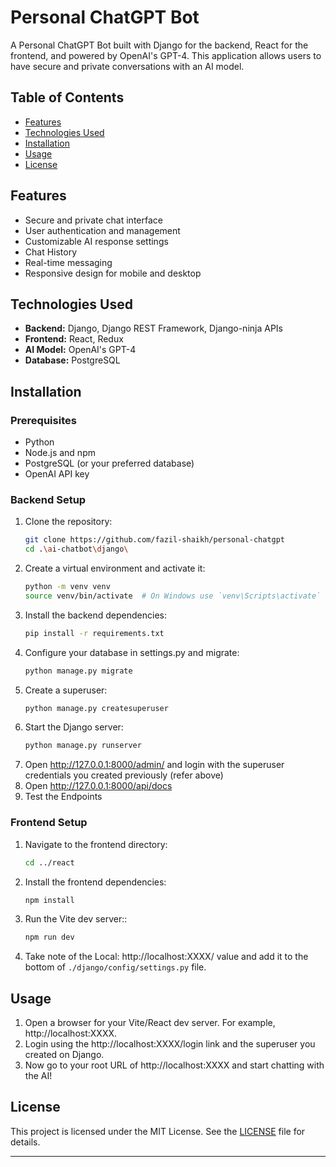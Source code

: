 # Personal ChatGPT Bot

A Personal ChatGPT Bot built with Django for the backend, React for the frontend, and powered by OpenAI's GPT-4. This application allows users to have secure and private conversations with an AI model.

## Table of Contents

- [Features](#features)
- [Technologies Used](#technologies-used)
- [Installation](#installation)
- [Usage](#usage)
- [License](#license)

## Features

- Secure and private chat interface
- User authentication and management
- Customizable AI response settings
- Chat History
- Real-time messaging
- Responsive design for mobile and desktop

## Technologies Used

- **Backend:** Django, Django REST Framework, Django-ninja APIs
- **Frontend:** React, Redux
- **AI Model:** OpenAI's GPT-4
- **Database:** PostgreSQL

## Installation

### Prerequisites

- Python
- Node.js and npm
- PostgreSQL (or your preferred database)
- OpenAI API key

### Backend Setup

1. Clone the repository:
   ```bash
   git clone https://github.com/fazil-shaikh/personal-chatgpt
   cd .\ai-chatbot\django\
   ```
2. Create a virtual environment and activate it:
    ```bash
    python -m venv venv
    source venv/bin/activate  # On Windows use `venv\Scripts\activate`
    ```
3. Install the backend dependencies:
    ```bash
    pip install -r requirements.txt
    ```
4. Configure your database in settings.py and migrate:
    ```bash
    python manage.py migrate
    ```
5. Create a superuser:
    ```bash
    python manage.py createsuperuser
    ```
6. Start the Django server:
    ```bash
    python manage.py runserver
    ```
7. Open http://127.0.0.1:8000/admin/ and login with the superuser credentials you created previously (refer above)
8. Open http://127.0.0.1:8000/api/docs
9. Test the Endpoints
   
### Frontend Setup

1. Navigate to the frontend directory:
    ```bash
    cd ../react
    ```
2. Install the frontend dependencies:
    ```bash
    npm install
    ```
3. Run the Vite dev server::
    ```bash
    npm run dev
    ```
4. Take note of the Local: http://localhost:XXXX/ value and add it to the bottom of `./django/config/settings.py` file.
## Usage
1. Open a browser for your Vite/React dev server. For example, http://localhost:XXXX.
2. Login using the http://localhost:XXXX/login link and the superuser you created on Django.
3. Now go to your root URL of http://localhost:XXXX and start chatting with the AI!
   
## License

This project is licensed under the MIT License. See the [LICENSE](LICENSE) file for details.

---
